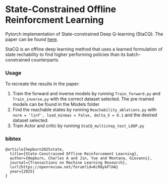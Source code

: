 # State-Constrained Offline Reinforcment Learning

Pytorch implementation of State-constrained Deep Q-learning (StaCQ). The paper can be found [here](https://openreview.net/forum?id=KcR8ykFlHA).

StaCQ is an offline deep learning method that uses a learned formulation of state rechability to find higher performing policies than its batch-constrained counterparts.



### Usage

To recreate the results in the paper:
1. Train the forward and inverse models by running
   `Train_forward.py` and `Train_inverse.py`
   with the correct dataset selected.
   The pre-trained models can be found in the Models folder
2. Find the reachable states by running
   `Reachability_ablations.py`
   with `norm = 'linf', load_minmax = False, delta_X = 0.1` and the desired dataset selected.
3. Train Actor and critic by running
   `StaCQ_multistep_test_LOOP.py`

### bibtex
```
@article{hepburn2025state,
  title={State-Constrained Offline Reinforcement Learning},
  author={Hepburn, Charles A and Jin, Yue and Montana, Giovanni},
  journal={Transactions on Machine Learning Research},
  \url{https://openreview.net/forum?id=KcR8ykFlHA}
  year={2025}
}
```
